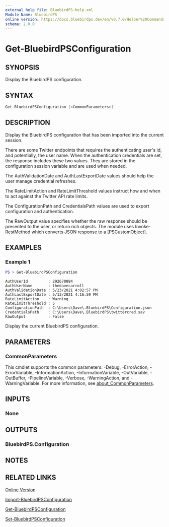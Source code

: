 ```yaml
---
external help file: BluebirdPS-help.xml
Module Name: BluebirdPS
online version: https://docs.bluebirdps.dev/en/v0.7.0/Helper%20Commands/Get-BluebirdPSConfiguration
schema: 2.0.0
---
```


# Get-BluebirdPSConfiguration

## SYNOPSIS

Display the BluebirdPS configuration.

## SYNTAX

```powershell
Get-BluebirdPSConfiguration [<CommonParameters>]
```

## DESCRIPTION

Display the BluebirdPS configuration that has been imported into the current session.

There are some Twitter endpoints that requires the authenticating user's id, and potentially, the user name.
When the authentication credentials are set, the response includes these two values.
They are stored in the configuration session variable and are used when needed.

The AuthValidationDate and AuthLastExportDate values should help the user manage credential refreshes.

The RateLimitAction and RateLimitThreshold values instruct how and when to act against the Twitter API rate limits.

The ConfigurationPath and CredentialsPath values are used to export configuration and authentication.

The RawOutput value specifies whether the raw response should be presented to the user, or return rich objects.
The module uses Invoke-RestMethod which converts JSON response to a [PSCustomObject].

## EXAMPLES

### Example 1

```powershell
PS > Get-BluebirdPSConfiguration
```

```text
AuthUserId         : 292670084
AuthUserName       : thedavecarroll
AuthValidationDate : 5/23/2021 4:02:57 PM
AuthLastExportDate : 5/13/2021 4:16:59 PM
RateLimitAction    : Warning
RateLimitThreshold : 5
ConfigurationPath  : C:\Users\Dave\.BluebirdPS\Configuration.json
CredentialsPath    : C:\Users\Dave\.BluebirdPS\twittercred.sav
RawOutput          : False
```

Display the current BluebirdPS configuration.

## PARAMETERS

### CommonParameters

This cmdlet supports the common parameters: -Debug, -ErrorAction, -ErrorVariable, -InformationAction, -InformationVariable, -OutVariable, -OutBuffer, -PipelineVariable, -Verbose, -WarningAction, and -WarningVariable. For more information, see [about_CommonParameters](http://go.microsoft.com/fwlink/?LinkID=113216).

## INPUTS

### None

## OUTPUTS

### BluebirdPS.Configuration

## NOTES

## RELATED LINKS

[Online Version](https://docs.bluebirdps.dev/en/v0.7.0/Helper%20Commands/Export-BluebirdPSConfiguration)

[Import-BluebirdPSConfiguration](https://docs.bluebirdps.dev/en/v0.7.0/Helper%20Commands/Import-BluebirdPSConfiguration)

[Get-BluebirdPSConfiguration](https://docs.bluebirdps.dev/en/v0.7.0/Helper%20Commands/Get-BluebirdPSConfiguration)

[Set-BluebirdPSConfiguration](https://docs.bluebirdps.dev/en/v0.7.0/Helper%20Commands/Set-BluebirdPSConfiguration)